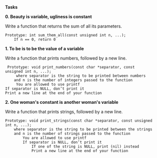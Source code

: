 **Tasks**

**0. Beauty is variable, ugliness is constant**

Write a function that returns the sum of all its parameters.

    Prototype: int sum_them_all(const unsigned int n, ...);
        If n == 0, return 0


 **1. To be is to be the value of a variable**

 Write a function that prints numbers, followed by a new line.

     Prototype: void print_numbers(const char *separator, const 	unsigned int n, ...);
    	 where separator is the string to be printed between numbers
	    and n is the number of integers passed to the function
         You are allowed to use printf
	If separator is NULL, don’t print it
	Print a new line at the end of your function


**2. One woman's constant is another woman's variable**

Write a function that prints strings, followed by a new line.

    Prototype: void print_strings(const char *separator, const unsigned int n, ...);
        where separator is the string to be printed between the strings
	    and n is the number of strings passed to the function
	        You are allowed to use printf
		    If separator is NULL, don’t print it
		        If one of the string is NULL, print (nil) instead
			    Print a new line at the end of your function

